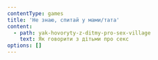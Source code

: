 ```yaml
---
contentType: games
title: 'Не знаю, спитай у мами/тата'
content:
  - path: yak-hovoryty-z-ditmy-pro-sex-village
    text: Як говорити з дітьми про секс
options: []
---
```


